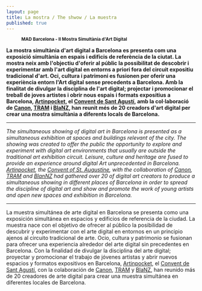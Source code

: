 ```yaml
---
layout: page
title: La mostra / The shwow / La muestra
published: true
---
```


<figure class="no-margin margin-bottom-1">
    <div class="embed-container embed-container_9-16">
    	<iron-image sizing="cover" class="iron-image-size" preload fade src="/public/img/2-nd-simultaneous-digital-art-show-flyer-2015.jpg"></iron-image> 
    </div>
	<figcaption>
		<p><small><strong>MAD Barcelona - II Mostra Simultània d'Art Digital</strong></small></p>
	</figcaption>
</figure>

**La mostra simultània d'art digital a Barcelona es presenta com una exposició simultània en espais i edificis de referència de la ciutat. La mostra neix amb l'objectiu d'oferir al públic la possibilitat de descobrir i experimentar amb l'art digital en entorns a priori fora del circuit expositiu tradicional d'art. Oci, cultura i patrimoni es fusionen per oferir una experiència entorn  l'Art digital sense precedents a Barcelona. Amb la finalitat de divulgar la disciplina de l'art digital; projectar i promocionar el treball de joves artistes i obrir nous espais i formats expositius a Barcelona, [Artinpocket](/patrocinadors/2014/07/23/artinpocket/), el [Convent de Sant Agustí](/patrocinadors/2014/07/24/convent-sant-agusti/),  amb la col·laboració de [Canon](/patrocinadors/2015/05/08/canon/), [TRAM](http://www.tram.cat) i [BlaNZ](/patrocinadors/2014/07/25/blanz/), han reunit més de 20 creadors d'art digital per crear una mostra simultània a diferents locals de Barcelona.**

---

*The simultaneous showing of digital art in Barcelona is presented as a simultaneous exhibition at spaces and buildings relevant of the city. The showing was created to offer the public the opportunity to explore and experiment with digital art environments that usually are outside the traditional art exhibition circuit. Leisure, culture and heritage are fused to provide an experience around digital Art unprecedented in Barcelona. [Artinpocket](/patrocinadors/2014/07/23/artinpocket/), the [Convent of St. Augustine]((/patrocinadors/2014/07/24/convent-sant-agusti/)), with the collaboration of [Canon](/patrocinadors/2015/05/08/canon/), [TRAM](http://www.tram.cat) and [BlanNZ](/patrocinadors/2014/07/25/blanz/) had gathered over 20 of digital art creators to produce a simultaneous showing in different places of Barcelona in order to spread the discipline of digital art and show and promote the work of young artists and open new spaces and exhibition in Barcelona.*

---

La muestra simultánea de arte digital en Barcelona se presenta como una exposición simultánea en espacios y edificios de referencia de la ciudad. La muestra nace con el objetivo de ofrecer al público la posibilidad de descubrir y experimentar con el arte digital en entornos en un principio ajenos al circuito tradicional de arte. Ocio, cultura y patrimonio se fusionan para ofrecer una experiencia alrededor del arte digital sin precedentes en Barcelona. Con la finalidad de divulgar la disciplina del arte digital; proyectar y promocionar el trabajo de jóvenes artistas y abrir nuevos espacios y formatos expositivos en Barcelona, [Artinpocket](/patrocinadors/2014/07/23/artinpocket/), el [Convent de Sant Agustí](/patrocinadors/2014/07/24/convent-sant-agusti/),  con la colaboración de [Canon](/patrocinadors/2015/05/08/canon/), [TRAM](http://www.tram.cat) y [BlaNZ](/patrocinadors/2014/07/25/blanz/), han reunido más de 20 creadores de arte digital para crear una muestra simultánea en diferentes locales de Barcelona.